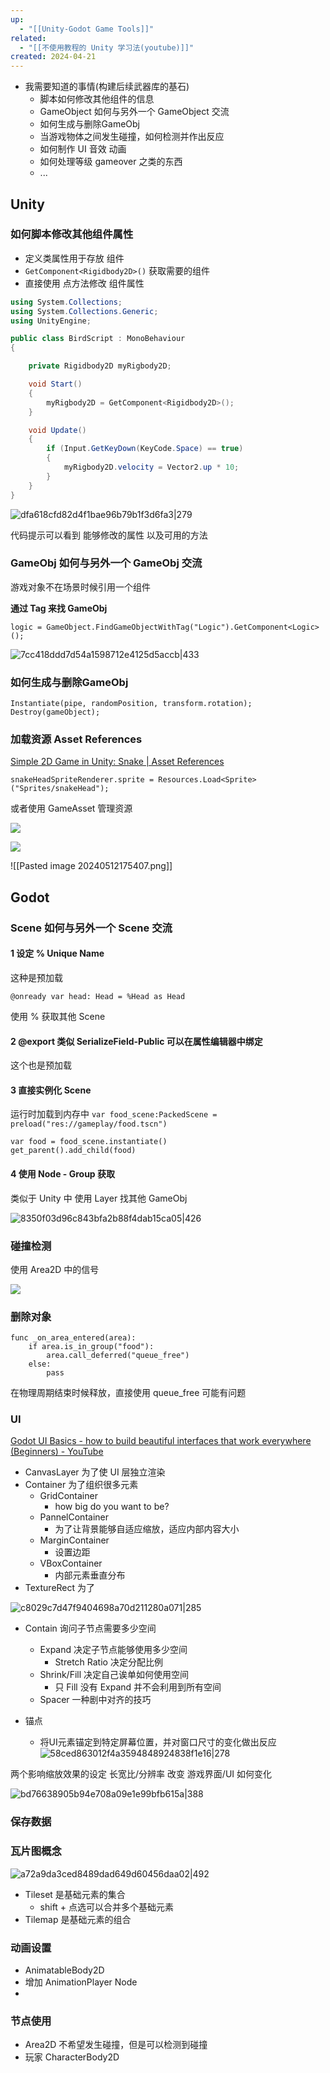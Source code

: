 ```yaml
---
up:
  - "[[Unity-Godot Game Tools]]"
related:
  - "[[不使用教程的 Unity 学习法(youtube)]]"
created: 2024-04-21
---
```


- 我需要知道的事情(构建后续武器库的基石)
	- 脚本如何修改其他组件的信息
	- GameObject 如何与另外一个 GameObject 交流
	- 如何生成与删除GameObj
	- 当游戏物体之间发生碰撞，如何检测并作出反应
	- 如何制作 UI 音效 动画
	- 如何处理等级 gameover 之类的东西
	- ...

## Unity

### 如何脚本修改其他组件属性


- 定义类属性用于存放 组件
- `GetComponent<Rigidbody2D>()` 获取需要的组件
- 直接使用 点方法修改 组件属性


```c#
using System.Collections;
using System.Collections.Generic;
using UnityEngine;

public class BirdScript : MonoBehaviour
{

    private Rigidbody2D myRigbody2D;

    void Start()
    {
        myRigbody2D = GetComponent<Rigidbody2D>();
    }

    void Update()
    {
        if (Input.GetKeyDown(KeyCode.Space) == true)
        {
            myRigbody2D.velocity = Vector2.up * 10;
        }
    }
}
```

![dfa618cfd82d4f1bae96b79b1f3d6fa3|279](https://s1.vika.cn/space/2024/04/21/dfa618cfd82d4f1bae96b79b1f3d6fa3)

代码提示可以看到 能够修改的属性 以及可用的方法

### GameObj 如何与另外一个 GameObj 交流

游戏对象不在场景时候引用一个组件

**通过 Tag 来找 GameObj**

`logic = GameObject.FindGameObjectWithTag("Logic").GetComponent<Logic>();`

![7cc418ddd7d54a1598712e4125d5accb|433](https://s1.vika.cn/space/2024/04/21/7cc418ddd7d54a1598712e4125d5accb)


### 如何生成与删除GameObj


`Instantiate(pipe, randomPosition, transform.rotation);`
`Destroy(gameObject);`


### 加载资源 Asset References

[Simple 2D Game in Unity: Snake | Asset References](https://youtu.be/Iz22-o7l6bc?list=PLzDRvYVwl53ucaUs0YGfyyKXdgqh5OtiK&t=515)

`snakeHeadSpriteRenderer.sprite = Resources.Load<Sprite>("Sprites/snakeHead");`

或者使用 GameAsset 管理资源

![](https://s1.vika.cn/space/2024/05/12/af6e810752014b2794fe50ad90c00686)

![](https://s1.vika.cn/space/2024/05/12/ece9a5abd82540208d420fa6dcae161b)


![[Pasted image 20240512175407.png]]




## Godot




### Scene 如何与另外一个 Scene 交流

#### 1 设定 % Unique Name

这种是预加载

`@onready var head: Head = %Head as Head`

使用 % 获取其他 Scene

#### 2 @export 类似 SerializeField-Public 可以在属性编辑器中绑定

这个也是预加载


#### 3 直接实例化 Scene

运行时加载到内存中
`var food_scene:PackedScene = preload("res://gameplay/food.tscn")`

```
var food = food_scene.instantiate()
get_parent().add_child(food)
```


#### 4 使用 Node - Group 获取

类似于 Unity 中 使用 Layer 找其他 GameObj

![8350f03d96c843bfa2b88f4dab15ca05|426](https://s1.vika.cn/space/2024/04/27/8350f03d96c843bfa2b88f4dab15ca05)


### 碰撞检测

使用 Area2D 中的信号

![](https://s1.vika.cn/space/2024/04/27/411c257e162248b3b30e3918c11992eb)



### 删除对象

```gdscript
func _on_area_entered(area):
	if area.is_in_group("food"):
		area.call_deferred("queue_free")
	else:
		pass
```

在物理周期结束时候释放，直接使用 queue_free 可能有问题


### UI

[Godot UI Basics - how to build beautiful interfaces that work everywhere (Beginners) - YouTube](https://www.youtube.com/watch?v=1_OFJLyqlXI)

- CanvasLayer 为了使 UI 层独立渲染
- Container 为了组织很多元素
	- GridContainer
		- how big do you want to be?
	- PannelContainer
		- 为了让背景能够自适应缩放，适应内部内容大小
	- MarginContainer
		- 设置边距
	- VBoxContainer
		- 内部元素垂直分布
- TextureRect 为了



![c8029c7d47f9404698a70d211280a071|285](https://s1.vika.cn/space/2024/04/29/c8029c7d47f9404698a70d211280a071)


- Contain 询问子节点需要多少空间
	- Expand 决定子节点能够使用多少空间
		- Stretch Ratio 决定分配比例
	- Shrink/Fill 决定自己诶单如何使用空间
		- 只 Fill 没有 Expand 并不会利用到所有空间
	- Spacer 一种剧中对齐的技巧


- 锚点
	- 将UI元素锚定到特定屏幕位置，并对窗口尺寸的变化做出反应
![58ced863012f4a3594848924838f1e16|278](https://s1.vika.cn/space/2024/04/30/58ced863012f4a3594848924838f1e16)

两个影响缩放效果的设定
长宽比/分辨率 改变 游戏界面/UI 如何变化

![bd76638905b94e708a09e1e99bfb615a|388](https://s1.vika.cn/space/2024/04/30/bd76638905b94e708a09e1e99bfb615a)


### 保存数据



### 瓦片图概念

![a72a9da3ced8489dad649d60456daa02|492](https://s1.vika.cn/space/2024/05/01/a72a9da3ced8489dad649d60456daa02)

- Tileset 是基础元素的集合
	- shift + 点选可以合并多个基础元素
- Tilemap 是基础元素的组合


### 动画设置

- AnimatableBody2D
- 增加 AnimationPlayer Node
- 


### 节点使用

- Area2D 不希望发生碰撞，但是可以检测到碰撞
- 玩家 CharacterBody2D